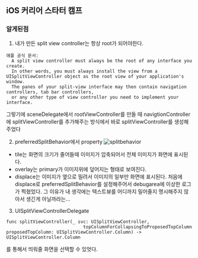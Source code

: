## iOS 커리어 스타터 캠프

### 알게된점

1. 내가 만든 split view controller는 항상 root가 되어야한다.
```
애플 공식 문서:
  A split view controller must always be the root of any interface you create. 
  In other words, you must always install the view from a UISplitViewController object as the root view of your application's window.
  The panes of your split-view interface may then contain navigation controllers, tab bar controllers,
  or any other type of view controller you need to implement your interface.
```
그렇기에 sceneDelegate에서 rootViewController를 만들 때 navigtionController에 splitViewController를 추가해주는 방식에서 바로 splitViewController를 생성해주었다
   
2. preferredSplitBehavior에서 property
![splitbehavior](https://user-images.githubusercontent.com/65723901/132115844-bad40151-999a-4571-8d68-aa29f28553a3.png)
- tile는 화면의 크기가 줄어들때 이미지가 압축되어서 전체 이미지가 화면에 표시된다. 
- overlay는 primary가 이미지위에 덮어지는 형태로 보여진다.
- displace는 이미지가 옆으로 밀려서 이미지의 일부만 화면에 표시된다.
처음에 displace로 preferredSplitBehavior를 설정해주어서 debugarea에 이상한 로그가 찍혔었다. 그 이유가 내 생각에는 텍스트뷰를 어디까지 밀어줄지 명시해주지 않아서 생긴게 아닐까라는...

3. UISplitViewControllerDelegate
```
func splitViewController(_ svc: UISplitViewController,
                             topColumnForCollapsingToProposedTopColumn proposedTopColumn: UISplitViewController.Column) -> UISplitViewController.Column
```
를 통해서 띄워줄 화면을 선택할 수 있엇다.
